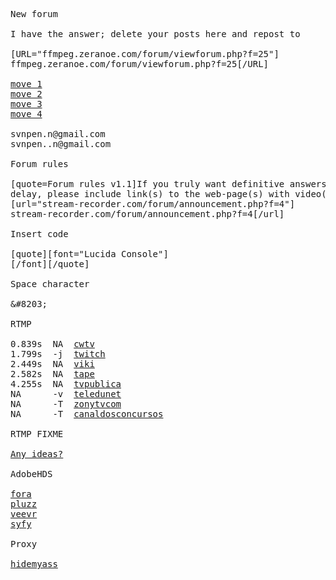 <pre>

New forum

I have the answer; delete your posts here and repost to

[URL="ffmpeg.zeranoe.com/forum/viewforum.php?f=25"]
ffmpeg.zeranoe.com/forum/viewforum.php?f=25[/URL]

<a href=http://stream-recorder.com/forum/help-please-sniff-rtmp-dinozap-t15066.html>move 1</a>
<a href=http://stream-recorder.com/forum/help-please-mtv-rtmp-t15079.html>move 2</a>
<a href=http://stream-recorder.com/forum/play-fpt-vn-need-help-dumping-site-t15072.html>move 3</a>
<a href=http://stream-recorder.com/forum/cant-download-sites-advertisements-t15090.html>move 4</a>

svnpen.n@gmail.com
svnpen..n@gmail.com

Forum rules

[quote=Forum rules v1.1]If you truly want definitive answers quickly and without
delay, please include link(s) to the web-page(s) with video(s)[/quote]
[url="stream-recorder.com/forum/announcement.php?f=4"]
stream-recorder.com/forum/announcement.php?f=4[/url]

Insert code

[quote][font="Lucida Console"]
[/font][/quote]

Space character

&amp;#8203; <!--
&#8203;
-->

RTMP

0.839s  NA  <a href=http://cwtv.com/cw-video/the-next>cwtv</a>
1.799s  -j  <a href=http://de.twitch.tv>twitch</a>
2.449s  NA  <a href=http://viki.com/channels/5453-killer-k/videos/51483>viki</a>
2.582s  NA  <a href=http://tape.tv>tape</a>
4.255s  NA  <a href=http://tvpublica.com.ar/vivo>tvpublica</a>
NA      -v  <a href=http://teledunet.com>teledunet</a>
NA      -T  <a href=http://zonytvcom.info>zonytvcom</a>
NA      -T  <a href=http://canaldosconcursos.com.br/video_demo.php?id_cursos=3130>canaldosconcursos</a>

RTMP FIXME

<a href=http://stream-recorder.com/forum/any-ideas-t14924.html>Any ideas?</a>

AdobeHDS

<a href=http://fora.tv/2010/06/14/FedEx_CEO_Frederick_W_Smith_Delivering_Innovation>fora</a>
<a href=http://pluzz.fr/replay/1>pluzz</a>
<a href=http://veevr.com/videos/ASQNbfSS>veevr</a>
<a href=http://syfy.com/videos/Lost%20Girl>syfy</a>

Proxy

<a href=http://hidemyass.com/proxy-list>hidemyass</a>
</pre>
